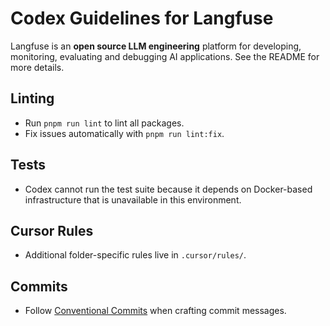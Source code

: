 # Codex Guidelines for Langfuse

Langfuse is an **open source LLM engineering** platform for developing, monitoring, evaluating and debugging AI applications. See the README for more details.

## Linting
- Run `pnpm run lint` to lint all packages.
- Fix issues automatically with `pnpm run lint:fix`.

## Tests
- Codex cannot run the test suite because it depends on Docker-based infrastructure that is unavailable in this environment.

## Cursor Rules
- Additional folder-specific rules live in `.cursor/rules/`.

## Commits
- Follow [Conventional Commits](https://www.conventionalcommits.org/en/v1.0.0/) when crafting commit messages.
